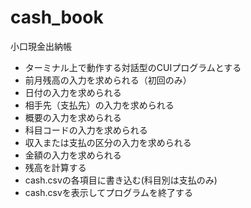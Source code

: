 # cash_book
小口現金出納帳
- ターミナル上で動作する対話型のCUIプログラムとする
- 前月残高の入力を求められる（初回のみ）
- 日付の入力を求められる
- 相手先（支払先）の入力を求められる
- 概要の入力を求められる
- 科目コードの入力を求められる
- 収入または支払の区分の入力を求められる
- 金額の入力を求められる
- 残高を計算する
- cash.csvの各項目に書き込む(科目別は支払のみ)
- cash.csvを表示してプログラムを終了する
